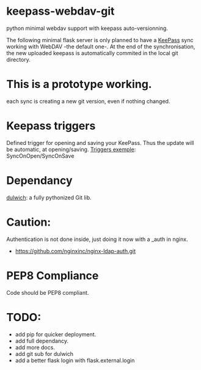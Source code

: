 # keepass-webdav-git
python minimal webdav support with keepass auto-versionning.

The following minimal flask server is only planned to have a [KeePass](http://keepass.info/) sync working with WebDAV -the default one-. At the end of the synchronisation, the new uploaded keepass is automatically commited in the local git directory.

# This is a prototype working.
each sync is creating a new git version, even if nothing changed.

# Keepass triggers
Defined  trigger for opening and saving your KeePass. Thus the update will be automatic, at opening/saving.
[Triggers exemple](./KeePass_triggers.xml): SyncOnOpen/SyncOnSave 

# Dependancy
[dulwich](https://github.com/eberle1080/dulwich-py3k.git): a fully pythonized Git lib. 

# Caution:
Authentication is not done inside, just doing it now with a _auth in nginx.
* https://github.com/nginxinc/nginx-ldap-auth.git

# PEP8 Compliance
Code should be PEP8 compliant.

# TODO:
* add pip for quicker deployment.
* add full dependancy.
* add more docs.
* add git sub for dulwich
* add a better flask login with flask.external.login
